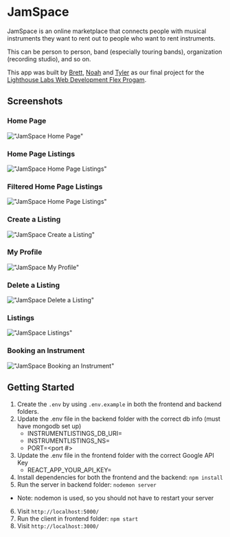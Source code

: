 # JamSpace

JamSpace is an online marketplace that connects people with musical instruments they want to rent out to people who want to rent instruments.

This can be person to person, band (especially touring bands), organization (recording studio), and so on.

This app was built by [Brett](https://github.com/bbjarvis), [Noah](https://github.com/NoahThomlison) and [Tyler](https://github.com/TylerJEShelton) as our final project for the [Lighthouse Labs Web Development Flex Progam](https://www.lighthouselabs.ca/en/web-development-flex-program).

## Screenshots

### Home Page

!["JamSpace Home Page"](https://github.com/TylerJEShelton/JamSpace/blob/master/screenshots/Home.png?raw=true)

### Home Page Listings

!["JamSpace Home Page Listings"](https://github.com/TylerJEShelton/JamSpace/blob/master/screenshots/Home_Screen_Carousel.png?raw=true)

### Filtered Home Page Listings

!["JamSpace Home Page Listings"](https://github.com/TylerJEShelton/JamSpace/blob/master/screenshots/Filtered_Home_Screen_Carousel.png?raw=true)

### Create a Listing

!["JamSpace Create a Listing"](https://github.com/TylerJEShelton/JamSpace/blob/master/screenshots/Create_a_Listing.png?raw=true)

### My Profile

!["JamSpace My Profile"](https://github.com/TylerJEShelton/JamSpace/blob/master/screenshots/My_Profile.png?raw=true)

### Delete a Listing

!["JamSpace Delete a Listing"](https://github.com/TylerJEShelton/JamSpace/blob/master/screenshots/Delete_a_Listing.png?raw=true)

### Listings

!["JamSpace Listings"](https://github.com/TylerJEShelton/JamSpace/blob/master/screenshots/Listings.png?raw=true)

### Booking an Instrument

!["JamSpace Booking an Instrument"](https://github.com/TylerJEShelton/JamSpace/blob/master/screenshots/Booking_an_Instrument.png?raw=true)

## Getting Started

1. Create the `.env` by using `.env.example` in both the frontend and backend folders.
2. Update the .env file in the backend folder with the correct db info (must have mongodb set up)
   - INSTRUMENTLISTINGS_DB_URI=<your mongo db connect link>
   - INSTRUMENTLISTINGS_NS=<mongo db name>
   - PORT=<port #>
3. Update the .env file in the frontend folder with the correct Google API Key
   - REACT_APP_YOUR_API_KEY=<your google api key>
4. Install dependencies for both the frontend and the backend: `npm install`
5. Run the server in backend folder: `nodemon server`

- Note: nodemon is used, so you should not have to restart your server

6. Visit `http://localhost:5000/`
7. Run the client in frontend folder: `npm start`
8. Visit `http://localhost:3000/`
